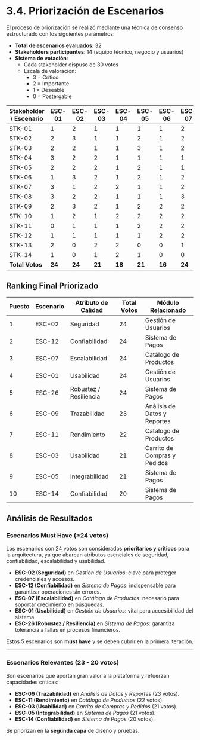 # 3.4. Priorización de Escenarios

El proceso de priorización se realizó mediante una técnica de consenso estructurado con los siguientes parámetros:

- **Total de escenarios evaluados**: 32
- **Stakeholders participantes**: 14 (equipo técnico, negocio y usuarios)
- **Sistema de votación**:
  - Cada stakeholder dispuso de 30 votos
  - Escala de valoración:
    - 3 = Crítico
    - 2 = Importante
    - 1 = Deseable
    - 0 = Postergable

| Stakeholder \ Escenario | ESC-01 | ESC-02 | ESC-03 | ESC-04 | ESC-05 | ESC-06 | ESC-07 | ESC-08 | ESC-09 | ESC-10 | ESC-11 | ESC-12 | ESC-13 | ESC-14 | ESC-15 | ESC-16 | ESC-17 | ESC-18 | ESC-19 | ESC-20 | ESC-21 | ESC-22 | ESC-23 | ESC-24 | ESC-25 | ESC-26 | ESC-27 | ESC-28 | ESC-29 | ESC-30 | ESC-31 | ESC-32 |
|--------------------------|--------|--------|--------|--------|--------|--------|--------|--------|--------|--------|--------|--------|--------|--------|--------|--------|--------|--------|--------|--------|--------|--------|--------|--------|--------|--------|--------|--------|--------|--------|--------|--------|
| STK-01                  | 1      | 2      | 1      | 1      | 1      | 1      | 2      | 1      | 3      | 2      | 1      | 2      | 1      | 1      | 1      | 1      | 1      | 1      | 1      | 1      | 1      | 1      | 1      | 1      | 1      | 2      | 1      | 1      | 1      | 1      | 1      | 1      |
| STK-02                  | 2      | 3      | 1      | 1      | 2      | 1      | 2      | 2      | 1      | 1      | 1      | 2      | 1      | 2      | 1      | 1      | 1      | 1      | 1      | 1      | 1      | 1      | 1      | 1      | 1      | 2      | 1      | 1      | 1      | 1      | 1      | 1      |
| STK-03                  | 2      | 2      | 1      | 1      | 3      | 1      | 2      | 2      | 2      | 1      | 1      | 3      | 1      | 3      | 2      | 1      | 1      | 1      | 1      | 1      | 1      | 1      | 1      | 1      | 1      | 2      | 1      | 1      | 1      | 1      | 1      | 1      |
| STK-04                  | 3      | 2      | 2      | 1      | 1      | 1      | 1      | 1      | 2      | 1      | 2      | 1      | 1      | 1      | 1      | 1      | 1      | 1      | 1      | 1      | 1      | 1      | 1      | 1      | 1      | 1      | 1      | 1      | 1      | 1      | 1      | 1      |
| STK-05                  | 2      | 2      | 2      | 1      | 2      | 1      | 1      | 1      | 1      | 1      | 1      | 2      | 1      | 1      | 1      | 1      | 0      | 1      | 1      | 1      | 1      | 1      | 1      | 1      | 1      | 2      | 1      | 1      | 1      | 1      | 1      | 1      |
| STK-06                  | 1      | 3      | 2      | 1      | 2      | 1      | 2      | 2      | 1      | 1      | 1      | 3      | 2      | 2      | 1      | 1      | 0      | 1      | 1      | 1      | 1      | 1      | 1      | 1      | 1      | 2      | 1      | 1      | 1      | 1      | 1      | 1      |
| STK-07                  | 3      | 1      | 2      | 2      | 1      | 1      | 2      | 1      | 2      | 2      | 2      | 2      | 1      | 1      | 1      | 1      | 0      | 1      | 1      | 2      | 1      | 1      | 1      | 1      | 1      | 1      | 1      | 1      | 1      | 1      | 0      | 0      |
| STK-08                  | 3      | 2      | 2      | 1      | 1      | 1      | 3      | 1      | 1      | 1      | 3      | 1      | 1      | 1      | 1      | 1      | 1      | 1      | 1      | 1      | 1      | 1      | 1      | 1      | 1      | 2      | 1      | 1      | 1      | 1      | 0      | 0      |
| STK-09                  | 2      | 3      | 2      | 1      | 2      | 2      | 2      | 2      | 1      | 2      | 1      | 2      | 1      | 2      | 1      | 2      | 1      | 1      | 1      | 1      | 1      | 1      | 1      | 1      | 1      | 2      | 0      | 0      | 0      | 1      | 0      | 0      |
| STK-10                  | 1      | 2      | 1      | 2      | 2      | 2      | 2      | 2      | 2      | 2      | 2      | 2      | 1      | 2      | 2      | 2      | 1      | 1      | 1      | 1      | 1      | 1      | 1      | 0      | 1      | 2      | 0      | 0      | 0      | 1      | 0      | 0      |
| STK-11                  | 0      | 1      | 1      | 1      | 2      | 2      | 2      | 2      | 1      | 1      | 1      | 2      | 1      | 2      | 2      | 1      | 0      | 0      | 0      | 1      | 1      | 1      | 1      | 1      | 1      | 2      | 1      | 1      | 1      | 1      | 1      | 1      |
| STK-12                  | 1      | 1      | 1      | 1      | 1      | 2      | 2      | 2      | 2      | 2      | 1      | 1      | 2      | 1      | 1      | 1      | 0      | 0      | 0      | 1      | 1      | 1      | 1      | 0      | 0      | 2      | 0      | 0      | 0      | 0      | 1      | 1      |
| STK-13                  | 2      | 0      | 2      | 2      | 0      | 0      | 1      | 0      | 2      | 0      | 2      | 0      | 1      | 0      | 0      | 0      | 1      | 1      | 1      | 1      | 1      | 1      | 1      | 1      | 0      | 0      | 1      | 1      | 1      | 1      | 1      | 1      |
| STK-14                  | 1      | 0      | 1      | 2      | 1      | 0      | 0      | 0      | 2      | 1      | 3      | 1      | 2      | 1      | 1      | 1      | 3      | 0      | 0      | 1      | 1      | 1      | 0      | 1      | 1      | 2      | 1      | 1      | 1      | 0      | 3      | 3      |
| **Total Votos**          | **24** | **24** | **21** | **18** | **21** | **16** | **24** | **19** | **23** | **18** | **22** | **24** | **17** | **20** | **16** | **15** | **11** | **11** | **11** | **15** | **14** | **14** | **13** | **12** | **12** | **24** | **11** | **11** | **11** | **12** | **12** | **12** |

## **Ranking Final Priorizado**

| Puesto | Escenario | Atributo de Calidad      | Total Votos | Módulo Relacionado              |
|--------|-----------|--------------------------|-------------|---------------------------------|
| 1      | ESC-02    | Seguridad                | 24          | Gestión de Usuarios             |
| 2      | ESC-12    | Confiabilidad            | 24          | Sistema de Pagos                |
| 3      | ESC-07    | Escalabilidad            | 24          | Catálogo de Productos           |
| 4      | ESC-01    | Usabilidad               | 24          | Gestión de Usuarios             |
| 5      | ESC-26    | Robustez / Resiliencia   | 24          | Sistema de Pagos                |
| 6      | ESC-09    | Trazabilidad             | 23          | Análisis de Datos y Reportes    |
| 7      | ESC-11    | Rendimiento              | 22          | Catálogo de Productos           |
| 8      | ESC-03    | Usabilidad               | 21          | Carrito de Compras y Pedidos    |
| 9      | ESC-05    | Integrabilidad           | 21          | Sistema de Pagos                |
| 10     | ESC-14    | Confiabilidad            | 20          | Sistema de Pagos                |


## **Análisis de Resultados**

### **Escenarios Must Have (≥24 votos)**  
Los escenarios con 24 votos son considerados **prioritarios y críticos** para la arquitectura, ya que abarcan atributos esenciales de seguridad, confiabilidad, escalabilidad y usabilidad.  

- **ESC-02 (Seguridad)** en *Gestión de Usuarios*: clave para proteger credenciales y accesos.  
- **ESC-12 (Confiabilidad)** en *Sistema de Pagos*: indispensable para garantizar operaciones sin errores.  
- **ESC-07 (Escalabilidad)** en *Catálogo de Productos*: necesario para soportar crecimiento en búsquedas.  
- **ESC-01 (Usabilidad)** en *Gestión de Usuarios*: vital para accesibilidad del sistema.  
- **ESC-26 (Robustez / Resiliencia)** en *Sistema de Pagos*: garantiza tolerancia a fallas en procesos financieros.  

Estos 5 escenarios son **must have** y se deben cubrir en la primera iteración.

---

### **Escenarios Relevantes (23 - 20 votos)**  
Son escenarios que aportan gran valor a la plataforma y refuerzan capacidades críticas:  

- **ESC-09 (Trazabilidad)** en *Análisis de Datos y Reportes* (23 votos).  
- **ESC-11 (Rendimiento)** en *Catálogo de Productos* (22 votos).  
- **ESC-03 (Usabilidad)** en *Carrito de Compras y Pedidos* (21 votos).  
- **ESC-05 (Integrabilidad)** en *Sistema de Pagos* (21 votos).  
- **ESC-14 (Confiabilidad)** en *Sistema de Pagos* (20 votos).  

Se priorizan en la **segunda capa** de diseño y pruebas.

